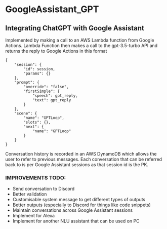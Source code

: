 # GoogleAssistant_GPT
## Integrating ChatGPT with Google Assistant ##

Implemented by making a call to an AWS Lambda function from Google Actions.
Lambda Function then makes a call to the gpt-3.5-turbo API and returns the reply to Google Actions in this format
```
{
    "session": {
        "id": session,
        "params": {}
    },
    "prompt": {
        "override": "false",
        "firstSimple": {
            "speech": gpt_reply,
            "text": gpt_reply
        }
    },
    "scene": {
        "name": "GPTLoop",
        "slots": {},
        "next": {
            "name": "GPTLoop"
        }
    }
}
```

Conversation history is recorded in an AWS DynamoDB which allows the user to refer to previous messages.
Each conversation that can be referred back to is per Google Assistant sessions as that session id is the PK.


### IMPROVEMENTS TODO: ###
* Send conversation to Discord
* Better validation
* Customisable system message to get different types of outputs
* Better outputs (especially to Discord for things like code snippets)
* Maintain conversations across Google Assistant sessions
* Implement for Alexa
* Implement for another NLU assistant that can be used on PC

